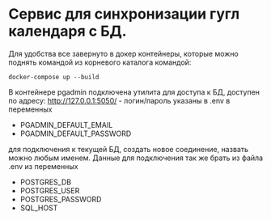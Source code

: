 # Сервис для синхронизации гугл календаря с БД. 

Для удобства все завернуто в докер контейнеры, которые можно поднять командой из корневого каталога командой: 
```
docker-compose up --build
```

В контейнере pgadmin подключена утилита для доступа к БД, доступен по адресу:
http://127.0.0.1:5050/ - логин/пароль указаны в .env в переменных 
- PGADMIN_DEFAULT_EMAIL
- PGADMIN_DEFAULT_PASSWORD

для подключения к текущей БД, создать новое соединение, назвать можно любым именем.
Данные для подключения так же брать из файла .env из переменных 
- POSTGRES_DB
- POSTGRES_USER
- POSTGRES_PASSWORD
- SQL_HOST
